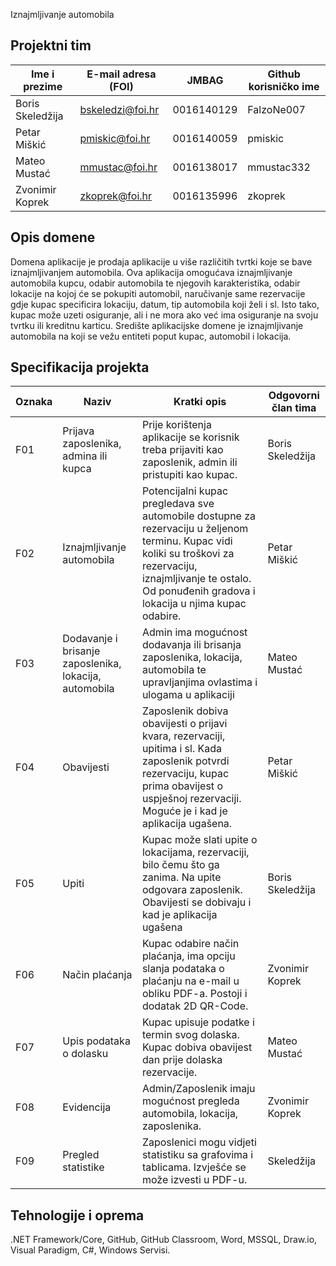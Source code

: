 Iznajmljivanje automobila


## Projektni tim

Ime i prezime | E-mail adresa (FOI) | JMBAG | Github korisničko ime
------------  | ------------------- | ----- | ---------------------
Boris Skeledžija | bskeledzi@foi.hr | 0016140129 | FalzoNe007
Petar Miškić | pmiskic@foi.hr | 0016140059 | pmiskic
Mateo Mustać | mmustac@foi.hr | 0016138017 | mmustac332
Zvonimir Koprek | zkoprek@foi.hr | 0016135996 | zkoprek

## Opis domene
Domena aplikacije je prodaja aplikacije u više različitih tvrtki koje se bave iznajmljivanjem automobila. Ova aplikacija omogućava iznajmljivanje automobila kupcu, odabir automobila te njegovih karakteristika, odabir lokacije na kojoj će se pokupiti automobil, naručivanje same rezervacije gdje kupac specificira lokaciju, datum, tip automobila koji želi i sl. Isto tako, kupac može uzeti osiguranje, ali i ne mora ako već ima osiguranje na svoju tvrtku ili kreditnu karticu. Središte aplikacijske domene je iznajmljivanje automobila na koji se vežu entiteti poput kupac, automobil i lokacija.

## Specifikacija projekta

Oznaka | Naziv | Kratki opis | Odgovorni član tima
------ | ----- | ----------- | -------------------
F01 | Prijava zaposlenika, admina ili kupca |Prije korištenja aplikacije se korisnik treba prijaviti kao zaposlenik, admin ili pristupiti kao kupac.| Boris Skeledžija
F02 | Iznajmljivanje automobila |Potencijalni kupac pregledava sve automobile dostupne za rezervaciju u željenom terminu. Kupac vidi koliki su troškovi za rezervaciju, iznajmljivanje te ostalo. Od ponuđenih gradova i lokacija u njima kupac odabire. | Petar Miškić
F03 | Dodavanje i brisanje zaposlenika, lokacija, automobila | Admin ima mogućnost dodavanja ili brisanja zaposlenika, lokacija, automobila te upravljanjima ovlastima i ulogama u aplikaciji | Mateo Mustać
F04 | Obavijesti | Zaposlenik dobiva obavijesti o prijavi kvara, rezervaciji, upitima i sl. Kada zaposlenik potvrdi rezervaciju, kupac prima obavijest o uspješnoj rezervaciji. Moguće je i kad je aplikacija ugašena.  | Petar Miškić
F05 | Upiti | Kupac može slati upite o lokacijama, rezervaciji, bilo čemu što ga zanima. Na upite odgovara zaposlenik. Obavijesti se dobivaju i kad je aplikacija ugašena | Boris Skeledžija
F06 | Način plaćanja | Kupac odabire način plaćanja, ima opciju slanja podataka o plaćanju na e-mail u obliku PDF-a. Postoji i dodatak 2D QR-Code. | Zvonimir Koprek
F07 | Upis podataka o dolasku | Kupac upisuje podatke i termin svog dolaska. Kupac dobiva obavijest dan prije dolaska rezervacije. | Mateo Mustać
F08 | Evidencija | Admin/Zaposlenik imaju mogućnost pregleda automobila, lokacija, zaposlenika. | Zvonimir Koprek
F09 | Pregled statistike | Zaposlenici mogu vidjeti statistiku sa grafovima i tablicama. Izvješće se može izvesti u PDF-u. | Skeledžija


## Tehnologije i oprema
.NET Framework/Core, GitHub, GitHub Classroom, Word, MSSQL, Draw.io, Visual Paradigm, C#, Windows Servisi.
